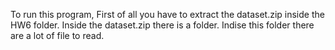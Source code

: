 To run this program,
First of all you have to extract the dataset.zip inside the HW6 folder.
Inside the dataset.zip there is a folder. Indise this folder there are a lot of file to read.
